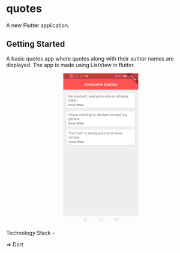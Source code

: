 # quotes

A new Flutter application.

## Getting Started

A basic quotes app where quotes along with their author names are displayed. The app is made using ListView in flutter.

<p align="center">
<img src="images/img1.jpg" width="200" height="400">
</p> 

Technology Stack -

=> Dart
